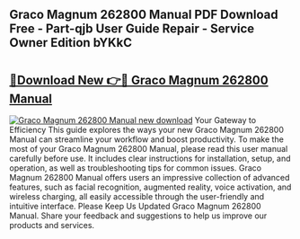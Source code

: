 ## Graco Magnum 262800 Manual PDF Download Free - Part-qjb User Guide Repair - Service Owner Edition bYKkC

# <h2><a href="http://bc28528.oget.top/?id=Graco+Magnum+262800+Manual">🔗Download New 👉🔴 Graco Magnum 262800 Manual</a></h2>

[![Graco Magnum 262800 Manual new download](https://i.imgur.com/5g1atiW.png)](http://bc28528.oget.top/?id=Graco+Magnum+262800+Manual)
Your Gateway to Efficiency This guide explores the ways your new Graco Magnum 262800 Manual can streamline your workflow and boost productivity. To make the most of your Graco Magnum 262800 Manual, please read this user manual carefully before use. It includes clear instructions for installation, setup, and operation, as well as troubleshooting tips for common issues. Graco Magnum 262800 Manual offers users an impressive collection of advanced features, such as facial recognition, augmented reality, voice activation, and wireless charging, all easily accessible through the user-friendly and intuitive interface. Please Keep Us Updated Graco Magnum 262800 Manual. Share your feedback and suggestions to help us improve our products and services.
